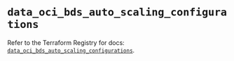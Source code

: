 # `data_oci_bds_auto_scaling_configurations`

Refer to the Terraform Registry for docs: [`data_oci_bds_auto_scaling_configurations`](https://registry.terraform.io/providers/oracle/oci/7.19.0/docs/data-sources/bds_auto_scaling_configurations).
